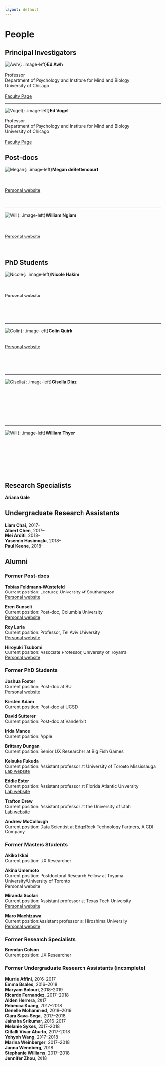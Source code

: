 ```yaml
---
layout: default
---
```


# People

## Principal Investigators

![Awh](/files/images/awh.jpg){: .image-left}**Ed Awh** <br>  
Professor  
Department of Psychology and Institute for Mind and Biology  
University of Chicago  <br>  
[Faculty Page](https://imb.uchicago.edu/directory/edward-awh-phd)

---

![Vogel](/files/images/vogel.jpg){: .image-left}**Ed Vogel** <br>  
Professor  
Department of Psychology and Institute for Mind and Biology  
University of Chicago  <br>  
[Faculty Page](https://imb.uchicago.edu/directory/edward-vogel-phd)

## Post-docs

![Megan](/files/images/debettencourt.jpg){: .image-left}**Megan deBettencourt** <br>  
<br>  
[Personal website](http://home.uchicago.edu/~debetten/)
<br>  
<br>  

---
![Will](/files/images/ngiam.jpg){: .image-left}**William Ngiam** <br>  
<br>  
[Personal website](https://williamngiam.github.io/)
<br>  
<br>  

## PhD Students

![Nicole](/files/images/hakim.jpg){: .image-left}**Nicole Hakim** <br>  
<br>  
Personal website
<br>  
<br>  
<br>  

---

![Colin](/files/images/quirk.png){: .image-left}**Colin Quirk** <br>
<br>  
[Personal website](http://colinquirk.com/)
<br>  
<br>  
<br>  

---

![Gisella](/files/images/squares.png){: .image-left}**Gisella Diaz** <br>
<br>  
<br>  
<br>  
<br>  

---


![Will](/files/images/squares.png){: .image-left}**William Thyer** <br>
<br>  
<br>  
<br>  
<br>  

## Research Specialists

**Ariana Gale**

## Undergraduate Research Assistants

**Liam Chai**, 2017–  
**Albert Chen**, 2017–  
**Mei Arditi**, 2018–  
**Yasemin Hasimoglu**, 2018–  
**Paul Keene**, 2018–  

## Alumni

### Former Post-docs

**Tobias Feldmann-Wüstefeld**  
Current position: Lecturer, University of Southampton  
[Personal website](http://feldmann-wuestefeld.de/)

**Eren Gunseli**  
Current position: Post-doc, Columbia University  
[Personal website](https://www.erengunseli.com/)

**Roy Luria**  
Current position: Professor, Tel Aviv University  
[Personal website](http://people.socsci.tau.ac.il/mu/royluria/)

**Hiroyuki Tsubomi**  
Current position: Associate Professor, University of Toyama  
[Personal website](https://sites.google.com/site/htsubomi/)

### Former PhD Students

**Joshua Foster**  
Current position: Post-doc at BU  
[Personal website](https://joshuajfoster.github.io/)

**Kirsten Adam**  
Current position: Post-doc at UCSD

**David Sutterer**  
Current position: Post-doc at Vanderbilt

**Irida Mance**  
Current position: Apple

**Brittany Dungan**  
Current position: Senior UX Researcher at Big Fish Games

**Keisuke Fukuda**  
Current position: Assistant professor at University of Toronto Mississauga  
[Lab website](https://fukudalab.org/)

**Eddie Ester**  
Current position: Assistant professor at Florida Atlantic University  
[Lab website](https://www.esterlabfau.com/)

**Trafton Drew**  
Current position: Assistant professor at the University of Utah  
[Lab website](http://aval.psych.utah.edu/)

**Andrew McCollough**  
Current position: Data Scientist at EdgeRock Technology Partners, A CDI Company

### Former Masters Students

**Akiko Ikkai**  
Current position: UX Researcher

**Akina Umemoto**  
Current position: Postdoctoral Research Fellow at Toyama University/University of Toronto  
[Personal website](https://www.researchgate.net/profile/Akina_Umemoto)

**Miranda Scolari**  
Current position: Assistant professor at Texas Tech University  
[Personal website](https://www.depts.ttu.edu/psy/people/mscolari/)

**Maro Machizawa**  
Current position:Assistant professor at Hiroshima University  
[Personal website](https://sites.google.com/site/maromachizawa/Home)

### Former Research Specialists

**Brendan Colson**  
Current position: UX Researcher

### Former Undergraduate Research Assistants (incomplete)

**Murrie Affini**, 2016–2017  
**Emma Bsales**, 2016–2018  
**Maryam Bolouri**, 2018–2019  
**Ricardo Fernandez**, 2017–2018  
**Alden Herrera**, 2017  
**Rebecca Kuang**, 2017–2018  
**Denelle Mohammed**, 2018–2019  
**Clara Sava-Segal**, 2017–2018  
**Jainaha Srikumar**, 2016-2017  
**Melanie Sykes**, 2017–2018  
**Citlalli Vivar Aburto**, 2017-2018  
**Yohyoh Wang**, 2017–2018  
**Marina Weinberger**, 2017–2018  
**Janna Wennberg**, 2018  
**Stephanie Williams**, 2017–2018  
**Jennifer Zhou**, 2018  
